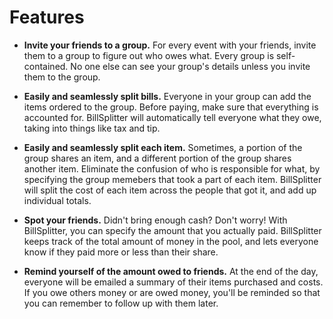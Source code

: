 # Features #
+ **Invite your friends to a group.** For every event with your friends, invite them to a group to figure out who owes what. Every group is self-contained. No one else can see your group's details unless you invite them to the group.

+ **Easily and seamlessly split bills.** Everyone in your group can add the items ordered to the group. Before paying, make sure that everything is accounted for. BillSplitter will automatically tell everyone what they owe, taking into things like tax and tip.

+ **Easily and seamlessly split each item.** Sometimes, a portion of the group shares an item, and a different portion of the group shares another item. Eliminate the confusion of who is responsible for what, by specifying the group memebers that took a part of each item. BillSplitter will split the cost of each item across the people that got it, and add up individual totals.

+ **Spot your friends.** Didn't bring enough cash? Don't worry! With BillSplitter, you can specify the amount that you actually paid. BillSplitter keeps track of the total amount of money in the pool, and lets everyone know if they paid more or less than their share.

+ **Remind yourself of the amount owed to friends.** At the end of the day, everyone will be emailed a summary of their items purchased and costs. If you owe others money or are owed money, you'll be reminded so that you can remember to follow up with them later.


